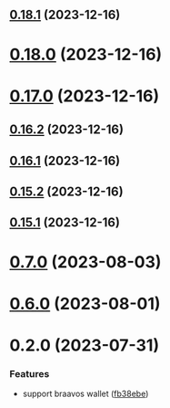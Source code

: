 ## [0.18.1](https://github.com/yeager-eren/rango-client/compare/provider-braavos@0.18.0...provider-braavos@0.18.1) (2023-12-16)



# [0.18.0](https://github.com/yeager-eren/rango-client/compare/provider-braavos@0.17.0...provider-braavos@0.18.0) (2023-12-16)



# [0.17.0](https://github.com/yeager-eren/rango-client/compare/provider-braavos@0.16.2...provider-braavos@0.17.0) (2023-12-16)



## [0.16.2](https://github.com/yeager-eren/rango-client/compare/provider-braavos@0.16.1...provider-braavos@0.16.2) (2023-12-16)



## [0.16.1](https://github.com/yeager-eren/rango-client/compare/provider-braavos@0.15.2...provider-braavos@0.16.1) (2023-12-16)



## [0.15.2](https://github.com/yeager-eren/rango-client/compare/provider-braavos@0.15.1-next.68...provider-braavos@0.15.2) (2023-12-16)



## [0.15.1](https://github.com/yeager-eren/rango-client/compare/provider-braavos@0.16.0...provider-braavos@0.15.1) (2023-12-16)



# [0.7.0](https://github.com/rango-exchange/rango-client/compare/provider-braavos@0.6.0...provider-braavos@0.7.0) (2023-08-03)



# [0.6.0](https://github.com/rango-exchange/rango-client/compare/provider-braavos@0.5.0...provider-braavos@0.6.0) (2023-08-01)



# 0.2.0 (2023-07-31)


### Features

* support braavos wallet ([fb38ebe](https://github.com/rango-exchange/rango-client/commit/fb38ebef00a33b92cabf506c88ef83d8c77cce84))



